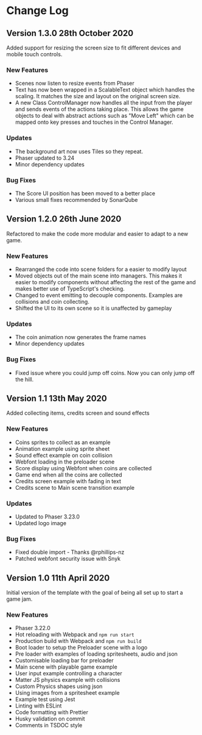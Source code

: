 # Change Log

## Version 1.3.0 28th October 2020

Added support for resizing the screen size to fit different devices and mobile touch controls.

### New Features

-   Scenes now listen to resize events from Phaser
-   Text has now been wrapped in a ScalableText object which handles the scaling. It matches the size and layout on the original screen size.
-   A new Class ControlManager now handles all the input from the player and sends events of the actions taking place. This allows the game objects to deal with abstract actions such as "Move Left" which can be mapped onto key presses and touches in the Control Manager.

### Updates

-   The background art now uses Tiles so they repeat.
-   Phaser updated to 3.24
-   Minor dependency updates

### Bug Fixes

-   The Score UI position has been moved to a better place
-   Various small fixes recommended by SonarQube

## Version 1.2.0 26th June 2020

Refactored to make the code more modular and easier to adapt to a new game.

### New Features

-   Rearranged the code into scene folders for a easier to modify layout
-   Moved objects out of the main scene into managers. This makes it easier to modify components without affecting the rest of the game and makes better use of TypeScript's checking.
-   Changed to event emitting to decouple components. Examples are collisions and coin collecting.
-   Shifted the UI to its own scene so it is unaffected by gameplay

### Updates

-   The coin animation now generates the frame names
-   Minor dependency updates

### Bug Fixes

-   Fixed issue where you could jump off coins. Now you can only jump off the hill.

## Version 1.1 13th May 2020

Added collecting items, credits screen and sound effects

### New Features

-   Coins sprites to collect as an example
-   Animation example using sprite sheet
-   Sound effect example on coin collision
-   Webfont loading in the preloader scene
-   Score display using Webfont when coins are collected
-   Game end when all the coins are collected
-   Credits screen example with fading in text
-   Credits scene to Main scene transition example

### Updates

-   Updated to Phaser 3.23.0
-   Updated logo image

### Bug Fixes

-   Fixed double import - Thanks @rphillips-nz
-   Patched webfont security issue with Snyk

## Version 1.0 11th April 2020

Initial version of the template with the goal of being all set up to start a game jam.

### New Features

-   Phaser 3.22.0
-   Hot reloading with Webpack and `npm run start`
-   Production build with Webpack and `npm run build`
-   Boot loader to setup the Preloader scene with a logo
-   Pre loader with examples of loading spritesheets, audio and json
-   Customisable loading bar for preloader
-   Main scene with playable game example
-   User input example controlling a character
-   Matter JS physics example with collisions
-   Custom Physics shapes using json
-   Using images from a spritesheet example
-   Example test using Jest
-   Linting with ESLint
-   Code formatting with Prettier
-   Husky validation on commit
-   Comments in TSDOC style
